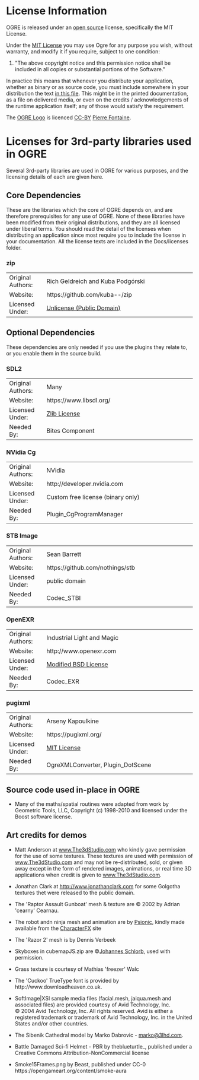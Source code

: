 
# License Information


<p>OGRE is released under an <a href="http://www.opensource.org/">open source</a> license, specifically the MIT License.

<p>Under  the <a href="../LICENSE">MIT License</a> you may use Ogre for any purpose you wish, without warranty, and modify it if you require, subject to one condition:</p>
<ol>
    <li>"The above copyright notice and this permission notice shall be included in all copies or substantial portions of the Software."</li>
</ol>

In practice this means that whenever you distribute your application, whether as binary or as source code, you must include somewhere in your distribution the text <a href="../LICENSE">in this file</a>. This might be in the printed documentation, as a file on delivered media, or even on the credits / acknowledgements of the runtime application itself; any of those would satisfy the requirement.

The [OGRE Logo](ogre-logo.png) is licenced [CC-BY](https://creativecommons.org/licenses/by/2.0/) [Pierre Fontaine](http://codrer.com/).

# Licenses for 3rd-party libraries used in OGRE

Several 3rd-party libraries are used in OGRE for various purposes, and the licensing details of each are given here.

## Core Dependencies

These are the libraries which the core of OGRE depends on, and are
therefore prerequisites for any use of OGRE. None of these libraries
have been modified from their original distributions, and they are all
licensed under liberal terms. You should read the detail of the
licenses when distributing an application since most require you to
include the license in your documentation. All the license texts are
included in the Docs/licenses folder.

### zip

<table style="text-align: left; width: 100%;" border="0" cellpadding="0" cellspacing="0">
<tbody>

<tr>
<td style="width: 20%;">Original Authors:</td>
<td>Rich Geldreich and Kuba Podgórski</td>
</tr>

<tr>
<td>Website:</td>
<td>https://github.com/kuba--/zip</td>
</tr>

<tr>
<td>Licensed Under:</td>
<td><a href="https://unlicense.org/">Unlicense (Public Domain)</a></td>
</tr>

</tbody>
</table>

## Optional Dependencies
These dependencies are only needed if you use the plugins they relate to, or you enable them in the source build.

### SDL2
<table style="text-align: left; width: 100%" border="0" cellpadding="0" cellspacing="0">
<tbody>
<tr>
<td style="width: 20%;">
Original Authors:</td>
<td>
Many</td>
</tr>
<tr>
<td>
Website:</td>
<td>
https://www.libsdl.org/</td>
</tr>
<tr>
<td>
Licensed Under:</td>
<td>
<a href="licenses/zlib.txt">Zlib License</a></td>
</tr>
<tr>
<td>
Needed By:</td>
<td>
Bites Component</td>
</tr>
</tbody>
</table>

### NVidia Cg

<table style="text-align: left; width: 100%;" border="0" cellpadding="0" cellspacing="0">
<tbody>

<tr>
<td style="width: 20%;">Original Authors:</td>
<td>NVidia</td>
</tr>

<tr>
<td>Website:</td>
<td>http://developer.nvidia.com</td>
</tr>

<tr>
<td>Licensed Under:</td>
<td>Custom free license (binary only)</td>
</tr>

<tr>
<td>Needed By:</td>
<td>Plugin_CgProgramManager</td>
</tr>

</tbody>
</table>

### STB Image

<table style="text-align: left; width: 100%;" border="0" cellpadding="0" cellspacing="0">
<tbody>

<tr>
    <td style="width: 20%;">Original Authors:</td>
    <td>Sean Barrett<br />
    </td>
</tr>

<tr>
    <td>Website:</td>
    <td>https://github.com/nothings/stb<br />
    </td>
</tr>

<tr>
    <td>Licensed Under:</td>
    <td>public domain</td>
</tr>

<tr>
<td>Needed By:</td>
<td>Codec_STBI</td>
</tr>

</tbody>
</table>

### OpenEXR

<table style="text-align: left; width: 100%;" border="0" cellpadding="0" cellspacing="0">
<tbody>

<tr>
<td style="width: 20%;">Original Authors:</td>
<td>Industrial Light and Magic</td>
</tr>

<tr>
<td>Website:</td>
<td>http://www.openexr.com</td>
</tr>

<tr>
<td>Licensed Under:</td>
<td><a href="http://www.xfree86.org/3.3.6/COPYRIGHT2.html#5">Modified BSD License</a></td>
</tr>

<tr>
<td>Needed By:</td>
<td>Codec_EXR</td>
</tr>

</tbody>
</table>

### pugixml

<table>
<tbody>
<tr>
<td style="width: 20%;">
Original Authors:</td>
<td>
Arseny Kapoulkine</td>
</tr>
<tr>
<td>
Website:</td>
<td>
 https://pugixml.org/</td>
</tr>
<tr>
<td>
Licensed Under:</td>
<td>
<a href="licenses/mit.txt">MIT License</a></td>
</tr>

<tr>
<td>Needed By:</td>
<td>OgreXMLConverter, Plugin_DotScene</td>
</tr>

</tbody>
</table>

## Source code used in-place in OGRE

<ul>
<li>
    <p style="margin-bottom: 0cm;">Many of the maths/spatial routines
        were adapted from work by Geometric Tools, LLC, Copyright (c) 1998-2010 and licensed under the Boost software license.</p>

</li>

</ul>

## Art credits for demos

<ul>
    <li>
        <p style="margin-bottom: 0cm;">Matt Anderson at
            <a href="http://www.The3dStudio.com/">www.The3dStudio.com</a> who
            kindly gave permission for the use of some textures. These textures are used with permission of
            <a href="http://www.the3dstudio.com/">www.The3dStudio.com</a> and may
            not be re-distributed, sold, or given away except in the form of
            rendered images, animations, or real time 3D applications when credit
            is given to <a href="http://www.the3dstudio.com/">www.The3dStudio.com</a>.</p>
    </li>
    <li>
        <p style="margin-bottom: 0cm;">Jonathan Clark at
            <a href="http://www.jonathanclark.com/">http://www.jonathanclark.com</a>
            for some Golgotha textures thet were released to the public domain.</p>
    </li>
    <li>
        <p style="margin-bottom: 0cm;">The 'Raptor Assault Gunboat' mesh
            &amp; texture are &copy; 2002 by Adrian 'cearny' Cearnau.</p>
    </li>
    <li>
        <p style="margin-bottom: 0cm;">The robot andn ninja mesh and
            animation are by <a href="http://www.psionic3d.co.uk/">Psionic</a>,
            kindly made available from the <a href="http://www.insanesoftware.de/">CharacterFX</a>
            site</p>
    </li>
    <li>
        <p style="margin-bottom: 0cm;">The 'Razor 2' mesh is by Dennis
            Verbeek</p>
    </li>
    <li>
        <p style="margin-bottom: 0cm;">Skyboxes in cubemapJS.zip are
            &copy;<a href="http://www.schlorb.com/">Johannes Schlorb</a>, used
            with permission.
        </p>
    </li>
    <li>
        <p>Grass texture is courtesy of Mathias 'freezer' Walc</p>
    </li>
    <li>
        <p>The 'Cuckoo' TrueType font is provided by http://www.downloadheaven.co.uk.</p>
    </li>
    <li>SoftImage|XSI sample media files (facial.mesh, jaiqua.mesh and associated files) are provided courtesy of Avid Technology, Inc.<br />
        &copy; 2004 Avid Technology, Inc. All rights
        reserved. Avid is either a registered trademark or trademark of Avid
        Technology, Inc. in the United States and/or other countries.
    </li>
    <li>
        <p>The Sibenik Cathedral model by Marko Dabrovic - <a href="marko@3lhd.com">marko@3lhd.com</a>.</p>
    </li>
    <li>
        <p>Battle Damaged Sci-fi Helmet - PBR by theblueturtle_, published under a Creative Commons Attribution-NonCommercial license</p>
    </li>
    <li>
        <p>Smoke15Frames.png by Beast, published under CC-0 https://opengameart.org/content/smoke-aura</p>
    </li>
</ul>
